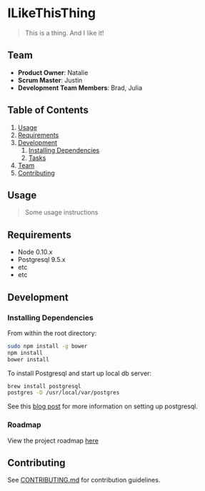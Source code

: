 # ILikeThisThing

> This is a thing. And I like it!

## Team

  - __Product Owner__: Natalie
  - __Scrum Master__: Justin
  - __Development Team Members__: Brad, Julia

## Table of Contents

1. [Usage](#Usage)
1. [Requirements](#requirements)
1. [Development](#development)
    1. [Installing Dependencies](#installing-dependencies)
    1. [Tasks](#tasks)
1. [Team](#team)
1. [Contributing](#contributing)

## Usage

> Some usage instructions

## Requirements

- Node 0.10.x
- Postgresql 9.5.x
- etc
- etc

## Development

### Installing Dependencies

From within the root directory:

```sh
sudo npm install -g bower
npm install
bower install
```
To install Postgresql and start up local db server: 
```sh
brew install postgresql
postgres -D /usr/local/var/postgres
```
See this [blog post](http://www.dancorman.com/knex-your-sql-best-friend/) for more information on setting up postgresql.

### Roadmap

View the project roadmap [here](LINK_TO_PROJECT_ISSUES)


## Contributing

See [CONTRIBUTING.md](https://github.com/unexpected-lion/ourglass/blob/master/contributing.md) for contribution guidelines.
